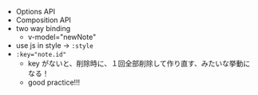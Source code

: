 - Options API
- Composition API
- two way binding
  - v-model="newNote"
- use js in style -> `:style`
- `:key="note.id"`
  - key がないと、削除時に、１回全部削除して作り直す、みたいな挙動になる！
  - good practice!!!

